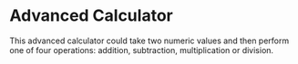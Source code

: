 # Advanced Calculator

This advanced calculator could take two numeric values and then perform one of four operations: addition, subtraction, multiplication or division.
